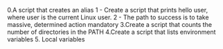 0.A script that creates an alias
1 - Create a script that prints hello user, where user is the current Linux user.
2 - The path to success is to take massive, determined action mandatory
3.Create a script that counts the number of directories in the PATH
4.Create a script that lists environment variables
5. Local variables
